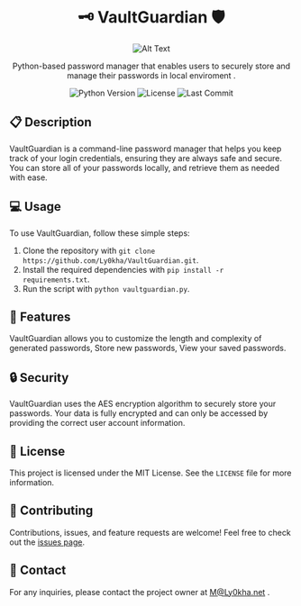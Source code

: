 <div align="center">

# 🗝️ VaultGuardian 🛡️
  ![Alt Text]([https://media.giphy.com/media/vFKqnCdLPNOKc/giphy.gif](https://github.com/Ly0kha/VaultGuardian/blob/main/gif.gif))

Python-based password manager that enables users to securely store and manage their passwords in local enviroment .

![Python Version](https://img.shields.io/badge/Python-3.8%2B-blue)
![License](https://img.shields.io/github/license/Ly0kha/VaultGuardian)
![Last Commit](https://img.shields.io/github/last-commit/Ly0kha/VaultGuardian)

</div>

## 📋 Description

VaultGuardian is a command-line password manager that helps you keep track of your login credentials, ensuring they are always safe and secure. You can store all of your passwords locally, and retrieve them as needed with ease.

## 💻 Usage

To use VaultGuardian, follow these simple steps:

1. Clone the repository with `git clone https://github.com/Ly0kha/VaultGuardian.git`.
2. Install the required dependencies with `pip install -r requirements.txt`.
3. Run the script with `python vaultguardian.py`.

## 🚀 Features

VaultGuardian allows you to customize the length and complexity of generated passwords, Store new passwords, View your saved passwords.

## 🔒 Security

VaultGuardian uses the AES encryption algorithm to securely store your passwords. Your data is fully encrypted and can only be accessed by providing the correct user account information.

## 📝 License

This project is licensed under the MIT License. See the `LICENSE` file for more information.

## 🤝 Contributing

Contributions, issues, and feature requests are welcome! Feel free to check out the [issues page](https://github.com/Ly0kha/VaultGuardian/issues).

## 📧 Contact

For any inquiries, please contact the project owner at M@Ly0kha.net .
